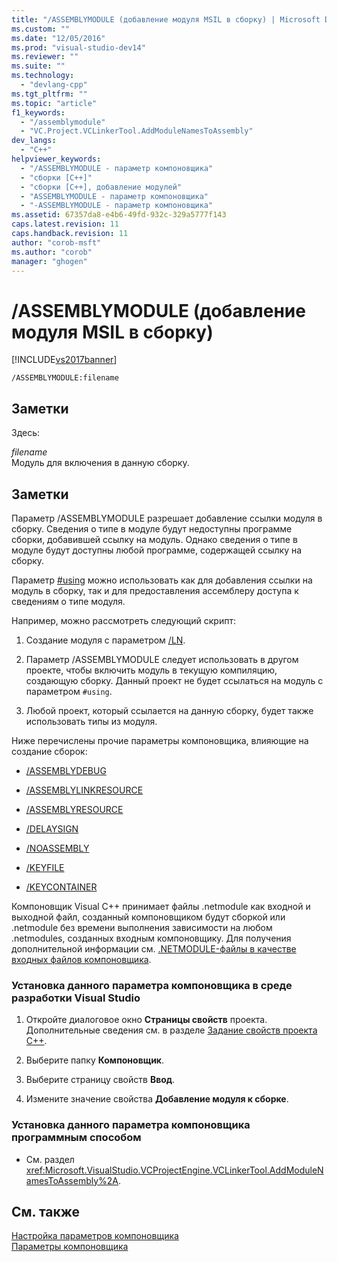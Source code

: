 ```yaml
---
title: "/ASSEMBLYMODULE (добавление модуля MSIL в сборку) | Microsoft Docs"
ms.custom: ""
ms.date: "12/05/2016"
ms.prod: "visual-studio-dev14"
ms.reviewer: ""
ms.suite: ""
ms.technology: 
  - "devlang-cpp"
ms.tgt_pltfrm: ""
ms.topic: "article"
f1_keywords: 
  - "/assemblymodule"
  - "VC.Project.VCLinkerTool.AddModuleNamesToAssembly"
dev_langs: 
  - "C++"
helpviewer_keywords: 
  - "/ASSEMBLYMODULE - параметр компоновщика"
  - "сборки [C++]"
  - "сборки [C++], добавление модулей"
  - "ASSEMBLYMODULE - параметр компоновщика"
  - "-ASSEMBLYMODULE - параметр компоновщика"
ms.assetid: 67357da8-e4b6-49fd-932c-329a5777f143
caps.latest.revision: 11
caps.handback.revision: 11
author: "corob-msft"
ms.author: "corob"
manager: "ghogen"
---
```

# /ASSEMBLYMODULE (добавление модуля MSIL в сборку)
[!INCLUDE[vs2017banner](../../assembler/inline/includes/vs2017banner.md)]

```  
/ASSEMBLYMODULE:filename  
```  
  
## Заметки  
 Здесь:  
  
 *filename*  
 Модуль для включения в данную сборку.  
  
## Заметки  
 Параметр \/ASSEMBLYMODULE разрешает добавление ссылки модуля в сборку.  Сведения о типе в модуле будут недоступны программе сборки, добавившей ссылку на модуль.  Однако сведения о типе в модуле будут доступны любой программе, содержащей ссылку на сборку.  
  
 Параметр [\#using](../../preprocessor/hash-using-directive-cpp.md) можно использовать как для добавления ссылки на модуль в сборку, так и для предоставления ассемблеру доступа к сведениям о типе модуля.  
  
 Например, можно рассмотреть следующий скрипт:  
  
1.  Создание модуля с параметром [\/LN](../../build/reference/ln-create-msil-module.md).  
  
2.  Параметр \/ASSEMBLYMODULE следует использовать в другом проекте, чтобы включить модуль в текущую компиляцию, создающую сборку.  Данный проект не будет ссылаться на модуль с параметром `#using`.  
  
3.  Любой проект, который ссылается на данную сборку, будет также использовать типы из модуля.  
  
 Ниже перечислены прочие параметры компоновщика, влияющие на создание сборок:  
  
-   [\/ASSEMBLYDEBUG](../Topic/-ASSEMBLYDEBUG%20\(Add%20DebuggableAttribute\).md)  
  
-   [\/ASSEMBLYLINKRESOURCE](../../build/reference/assemblylinkresource-link-to-dotnet-framework-resource.md)  
  
-   [\/ASSEMBLYRESOURCE](../../build/reference/assemblyresource-embed-a-managed-resource.md)  
  
-   [\/DELAYSIGN](../../build/reference/delaysign-partially-sign-an-assembly.md)  
  
-   [\/NOASSEMBLY](../../build/reference/noassembly-create-a-msil-module.md)  
  
-   [\/KEYFILE](../../build/reference/keyfile-specify-key-or-key-pair-to-sign-an-assembly.md)  
  
-   [\/KEYCONTAINER](../../build/reference/keycontainer-specify-a-key-container-to-sign-an-assembly.md)  
  
 Компоновщик Visual C\+\+ принимает файлы .netmodule как входной и выходной файл, созданный компоновщиком будут сборкой или .netmodule без времени выполнения зависимости на любом .netmodules, созданных входным компоновщику.  Для получения дополнительной информации см. [.NETMODULE\-файлы в качестве входных файлов компоновщика](../Topic/.netmodule%20Files%20as%20Linker%20Input.md).  
  
### Установка данного параметра компоновщика в среде разработки Visual Studio  
  
1.  Откройте диалоговое окно **Страницы свойств** проекта.  Дополнительные сведения см. в разделе [Задание свойств проекта C\+\+](../../ide/working-with-project-properties.md).  
  
2.  Выберите папку **Компоновщик**.  
  
3.  Выберите страницу свойств **Ввод**.  
  
4.  Измените значение свойства **Добавление модуля к сборке**.  
  
### Установка данного параметра компоновщика программным способом  
  
-   См. раздел <xref:Microsoft.VisualStudio.VCProjectEngine.VCLinkerTool.AddModuleNamesToAssembly%2A>.  
  
## См. также  
 [Настройка параметров компоновщика](../../build/reference/setting-linker-options.md)   
 [Параметры компоновщика](../../build/reference/linker-options.md)